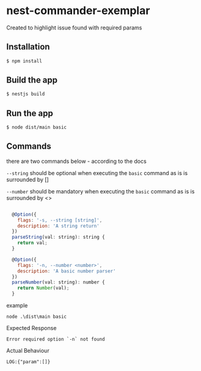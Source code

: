 # nest-commander-exemplar

Created to highlight issue found with required params

## Installation

```bash
$ npm install
```

## Build the app

```bash
$ nestjs build
```

## Run the app

```bash
$ node dist/main basic
```

## Commands

there are two commands below - according to the docs 

`--string` should be optional when executing the `basic` command as is is surrounded by []


`--number` should be mandatory when executing the `basic` command as is is surrounded by <>

```javascript

  @Option({
    flags: '-s, --string [string]',
    description: 'A string return'
  })
  parseString(val: string): string {
    return val;
  }

  @Option({
    flags: '-n, --number <number>',
    description: 'A basic number parser'
  })
  parseNumber(val: string): number {
    return Number(val);
  }


```

example
```
node .\dist\main basic
```


Expected Response
```
Error required option `-n` not found
```

Actual Behaviour
```
LOG:{"param":[]}
```